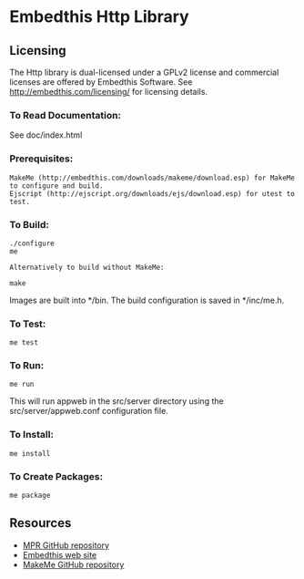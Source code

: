 Embedthis Http Library
===

Licensing
---
The Http library is dual-licensed under a GPLv2 license and commercial licenses are offered by Embedthis Software.
See http://embedthis.com/licensing/ for licensing details.

### To Read Documentation:

  See doc/index.html

### Prerequisites:
    MakeMe (http://embedthis.com/downloads/makeme/download.esp) for MakeMe to configure and build.
    Ejscript (http://ejscript.org/downloads/ejs/download.esp) for utest to test.

### To Build:

    ./configure
    me

    Alternatively to build without MakeMe:

    make

Images are built into */bin. The build configuration is saved in */inc/me.h.

### To Test:

    me test

### To Run:

    me run

This will run appweb in the src/server directory using the src/server/appweb.conf configuration file.

### To Install:

    me install

### To Create Packages:

    me package

Resources
---
  - [MPR GitHub repository](http://github.com/embedthis/mpr-4)
  - [Embedthis web site](http://embedthis.com/)
  - [MakeMe GitHub repository](http://github.com/embedthis/makeme)

